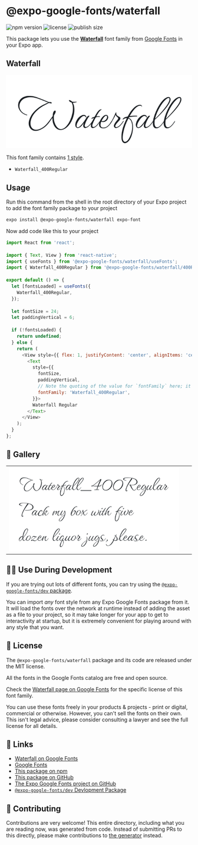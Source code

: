 # @expo-google-fonts/waterfall

![npm version](https://flat.badgen.net/npm/v/@expo-google-fonts/waterfall)
![license](https://flat.badgen.net/github/license/expo/google-fonts)
![publish size](https://flat.badgen.net/packagephobia/install/@expo-google-fonts/waterfall)

This package lets you use the [**Waterfall**](https://fonts.google.com/specimen/Waterfall) font family from [Google Fonts](https://fonts.google.com/) in your Expo app.

## Waterfall

![Waterfall](./font-family.png)

This font family contains [1 style](#-gallery).

- `Waterfall_400Regular`

## Usage

Run this command from the shell in the root directory of your Expo project to add the font family package to your project
```sh
expo install @expo-google-fonts/waterfall expo-font
```

Now add code like this to your project
```js
import React from 'react';

import { Text, View } from 'react-native';
import { useFonts } from '@expo-google-fonts/waterfall/useFonts';
import { Waterfall_400Regular } from '@expo-google-fonts/waterfall/400Regular';

export default () => {
  let [fontsLoaded] = useFonts({
    Waterfall_400Regular,
  });

  let fontSize = 24;
  let paddingVertical = 6;

  if (!fontsLoaded) {
    return undefined;
  } else {
    return (
      <View style={{ flex: 1, justifyContent: 'center', alignItems: 'center' }}>
        <Text
          style={{
            fontSize,
            paddingVertical,
            // Note the quoting of the value for `fontFamily` here; it expects a string!
            fontFamily: 'Waterfall_400Regular',
          }}>
          Waterfall Regular
        </Text>
      </View>
    );
  }
};

```

## 🔡 Gallery


||||
|-|-|-|
|![Waterfall_400Regular](.//400Regular/Waterfall_400Regular.ttf.png)||||


## 👩‍💻 Use During Development

If you are trying out lots of different fonts, you can try using the [`@expo-google-fonts/dev` package](https://github.com/expo/google-fonts/tree/master/font-packages/dev#readme).

You can import *any* font style from any Expo Google Fonts package from it. It will load the fonts
over the network at runtime instead of adding the asset as a file to your project, so it may take longer
for your app to get to interactivity at startup, but it is extremely convenient
for playing around with any style that you want.

## 📖 License

The `@expo-google-fonts/waterfall` package and its code are released under the MIT license.

All the fonts in the Google Fonts catalog are free and open source.

Check the [Waterfall page on Google Fonts](https://fonts.google.com/specimen/Waterfall) for the specific license of this font family.

You can use these fonts freely in your products & projects - print or digital, commercial or otherwise. However, you can't sell the fonts on their own. This isn't legal advice, please consider consulting a lawyer and see the full license for all details.

## 🔗 Links

- [Waterfall on Google Fonts](https://fonts.google.com/specimen/Waterfall)
- [Google Fonts](https://fonts.google.com/)
- [This package on npm](https://www.npmjs.com/package/@expo-google-fonts/waterfall)
- [This package on GitHub](https://github.com/expo/google-fonts/tree/master/font-packages/waterfall)
- [The Expo Google Fonts project on GitHub](https://github.com/expo/google-fonts)
- [`@expo-google-fonts/dev` Devlopment Package](https://github.com/expo/google-fonts/tree/master/font-packages/dev)

## 🤝 Contributing

Contributions are very welcome! This entire directory, including what you are reading now, was generated from code. Instead of submitting PRs to this directly, please make contributions to [the generator](https://github.com/expo/google-fonts/tree/master/packages/generator) instead.
